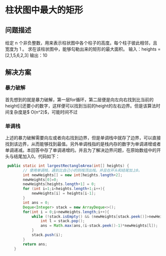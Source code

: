 # 柱状图中最大的矩形
## 问题描述
给定 n 个非负整数，用来表示柱状图中各个柱子的高度。每个柱子彼此相邻，且宽度为 1 。
求在该柱状图中，能够勾勒出来的矩形的最大面积。
输入：heights = [2,1,5,6,2,3]
输出：10
## 解决方案

### 暴力破解

首先想到的就是暴力破解，第一层for循环，第二层便是向左向右找到比当前的height[i]还要小的数字，这样便可以找到当前的height的左右边界。但是该算法时间复杂度是$ O(n^2)$，可能时间不过

### 单调栈
上述的暴力破解需要向左或者向右找到边界，但是单调栈中就存了边界，可以直接找到该边界，从而能够找到最值。另外单调栈指的是栈内存的数字为单调递增或者单调递减。本回答中存了单调递增的。并且为了解决边界问题，在原始数组中的开头与结尾加入0。代码如下：
```Java
 public static int largestRectangleArea(int[] heights) {
        // 使用单调栈，遇到比自己小的则栈顶出栈。并且在开头和结尾加上0。
        int newHeights[] = new int[heights.length+2];
        newHeights[0]=0;
        newHeights[heights.length+1] = 0;
        for (int i=1;i<heights.length+1;i++){
            newHeights[i] = heights[i-1];
        }
        int ans = 0;
        Deque<Integer> stack = new ArrayDeque<>();
        for(int i = 0;i<newHeights.length;i++){
            while (!stack.isEmpty() && (newHeights[stack.peek()]>newHeights[i])){
                int l = stack.pop();
                ans = Math.max(ans,(i-stack.peek()-1)*newHeights[l]);
            }
            stack.push(i);
        }
        return ans;
    }
```